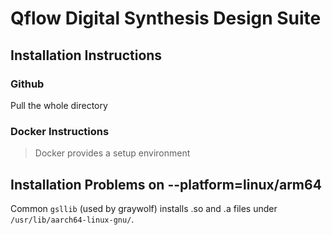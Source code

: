 # Qflow Digital Synthesis Design Suite

## Installation Instructions

### Github

Pull the whole directory

### Docker Instructions

> Docker provides a setup environment 

## Installation Problems on --platform=linux/arm64

Common `gsllib` (used by graywolf) installs .so and .a files under `/usr/lib/aarch64-linux-gnu/`.


